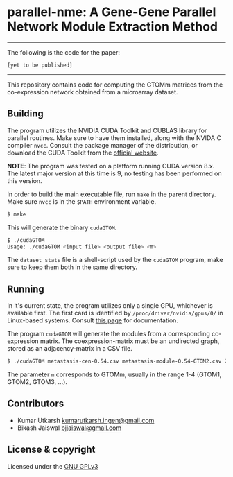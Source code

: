 # parallel-nme: A Gene-Gene Parallel Network Module Extraction Method

---

The following is the code for the paper:

	[yet to be published]
---

This repository contains code for computing the GTOMm matrices from the co-expression network obtained from a microarray dataset.

## Building

The program utilizes the NVIDIA CUDA Toolkit and CUBLAS library for parallel routines. Make sure to have them installed, along with the NVIDA C compiler `nvcc`. Consult the package manager of the distribution, or download the CUDA Toolkit from the [official website](https://developer.nvidia.com/cuda-zone).

**NOTE**: The program was tested on a platform running CUDA version 8.x. The latest major version at this time is 9, no testing has been performed on this version.

In order to build the main executable file, run `make` in the parent directory.
Make sure `nvcc` is in the `$PATH` environment variable.

```sh
$ make
```

This will generate the binary `cudaGTOM`.

```sh
$ ./cudaGTOM
Usage: ./cudaGTOM <input file> <output file> <m>
```
The `dataset_stats` file is a shell-script used by the `cudaGTOM` program, make sure to keep them both in the same directory.

## Running

In it's current state, the program utilizes only a single GPU, whichever is available first. The first card is identified by `/proc/driver/nvidia/gpus/0/` in Linux-based systems. Consult [this page](http://us.download.nvidia.com/XFree86/Linux-x86/304.132/README/procinterface.html) for documentation.

The program `cudaGTOM` will generate the modules from a corresponding co-expression matrix. The coexpression-matrix must be an undirected graph, stored as an adjacency-matrix in a CSV file.

```sh
$ ./cudaGTOM metastasis-cen-0.54.csv metastasis-module-0.54-GTOM2.csv 2
```

The parameter `m` corresponds to GTOMm, usually in the range 1-4 (GTOM1, GTOM2, GTOM3, ...).

## Contributors

* Kumar Utkarsh <kumarutkarsh.ingen@gmail.com>
* Bikash Jaiswal <bjjaiswal@gmail.com>

## License & copyright

Licensed under the [GNU GPLv3](LICENSE)



